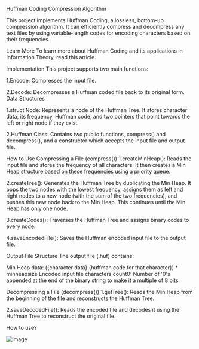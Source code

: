 Huffman Coding Compression Algorithm

This project implements Huffman Coding, a lossless, bottom-up compression algorithm. It can efficiently compress and decompress any text files by using variable-length codes for encoding characters based on their frequencies.

Learn More
To learn more about Huffman Coding and its applications in Information Theory, read this article.

Implementation
This project supports two main functions:

1.Encode: Compresses the input file.

2.Decode: Decompresses a Huffman coded file back to its original form.
Data Structures

1.struct Node: Represents a node of the Huffman Tree. It stores character data, its frequency, Huffman code, and two pointers that point towards the left or right node if they exist.

2.Huffman Class: Contains two public functions, compress() and decompress(), and a constructor which accepts the input file and output file.

How to Use
Compressing a File (compress())
1.createMinHeap(): Reads the input file and stores the frequency of all characters. It then creates a Min Heap structure based on these frequencies using a priority queue.

2.createTree(): Generates the Huffman Tree by duplicating the Min Heap. It pops the two nodes with the lowest frequency, assigns them as left and right nodes to a new node (with the sum of the two frequencies), and pushes this new node back to the Min Heap. This continues until the Min Heap has only one node.

3.createCodes(): Traverses the Huffman Tree and assigns binary codes to every node.

4.saveEncodedFile(): Saves the Huffman encoded input file to the output file.

Output File Structure
The output file (.huf) contains:

Min Heap data: ({character data} {huffman code for that character}) * minheapsize
Encoded input file characters
count0: Number of '0's appended at the end of the binary string to make it a multiple of 8 bits.

Decompressing a File (decompress())
1.getTree(): Reads the Min Heap from the beginning of the file and reconstructs the Huffman Tree.

2.saveDecodedFile(): Reads the encoded file and decodes it using the Huffman Tree to reconstruct the original file.

 How to  use?
 
![image](https://github.com/twriAdarsh/File-compression-and-decompression-tool/assets/143320903/181e3b4c-fe49-4558-99e1-37b9a812403d)
